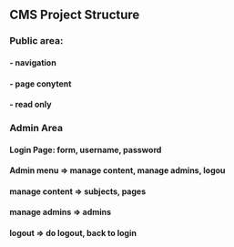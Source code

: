 ## CMS Project Structure

### Public area:
#### - navigation
#### - page conytent
#### - read only

### Admin Area
#### Login Page: form, username, password
#### Admin menu => manage content, manage admins, logou
####               manage content => subjects, pages
####               manage admins => admins
####               logout => do logout, back to login


